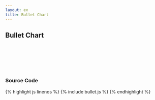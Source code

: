 ```yaml
---
layout: ex
title: Bullet Chart
---
```


## Bullet Chart

<div id="chart">
  <svg style="height:80px"> </svg>
</div>

<script type="text/javascript" src="bullet.js"> </script>


### Source Code

{% highlight js linenos %}
{% include bullet.js %}
{% endhighlight %}
